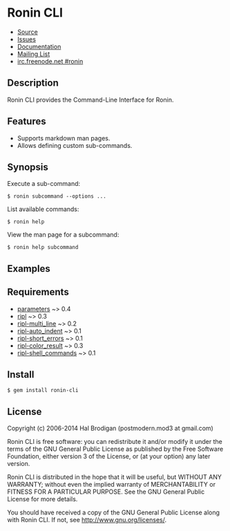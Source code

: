 # Ronin CLI

* [Source](https://github.com/ronin-ruby/ronin-cli)
* [Issues](https://github.com/ronin-ruby/ronin-cli/issues)
* [Documentation](http://ronin-ruby.github.io/docs/ronin-cli/frames)
* [Mailing List](https://groups.google.com/group/ronin-ruby)
* [irc.freenode.net #ronin](http://ronin-ruby.github.com/irc/)

## Description

Ronin CLI provides the Command-Line Interface for Ronin.

## Features

* Supports markdown man pages.
* Allows defining custom sub-commands.

## Synopsis

Execute a sub-command:

    $ ronin subcommand --options ...

List available commands:

    $ ronin help

View the man page for a subcommand:

    $ ronin help subcommand

## Examples

## Requirements

* [parameters] ~> 0.4
* [ripl] ~> 0.3
* [ripl-multi_line] ~> 0.2
* [ripl-auto_indent] ~> 0.1
* [ripl-short_errors] ~> 0.1
* [ripl-color_result] ~> 0.3
* [ripl-shell_commands] ~> 0.1

## Install

    $ gem install ronin-cli

## License

Copyright (c) 2006-2014 Hal Brodigan (postmodern.mod3 at gmail.com)

Ronin CLI is free software: you can redistribute it and/or modify
it under the terms of the GNU General Public License as published by
the Free Software Foundation, either version 3 of the License, or
(at your option) any later version.

Ronin CLI is distributed in the hope that it will be useful,
but WITHOUT ANY WARRANTY; without even the implied warranty of
MERCHANTABILITY or FITNESS FOR A PARTICULAR PURPOSE.  See the
GNU General Public License for more details.

You should have received a copy of the GNU General Public License
along with Ronin CLI.  If not, see <http://www.gnu.org/licenses/>.

[parameters]: https://github.com/postmodern/parameters#readme
[ripl]: https://github.com/cldwalker/ripl#readme
[ripl-multi_line]: https://github.com/janlelis/ripl-multi_line#readme
[ripl-auto_indent]: https://github.com/janlelis/ripl-auto_indent#readme
[ripl-short_errors]: https://rubygems.org/gems/ripl-short_errors
[ripl-color_result]: https://github.com/janlelis/ripl-color_result#readme
[ripl-shell_commands]: https://github.com/postmodern/ripl-shell_commands#readme
